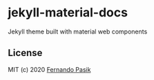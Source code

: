 # jekyll-material-docs

Jekyll theme built with material web components

## License

MIT (c) 2020 [Fernando Pasik](https://fernandopasik.com)
